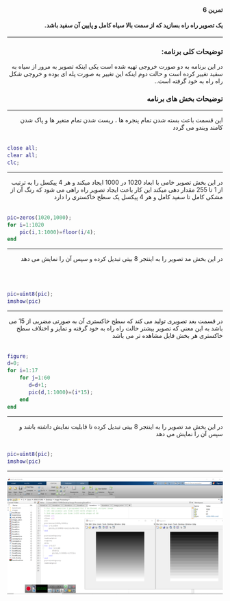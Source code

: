 <div dir="rtl">
 
#### تمرین 6
#### یک تصویر راه راه بسازید که از سمت بالا سیاه کامل و پایین آن سفید باشد. <br />
***
### توضیحات کلی برنامه:
 در این برنامه به دو صورت خروجی تهیه شده است یکی اینکه تصویر به مرور از سیاه به سفید تغییر کرده است و حالت دوم اینکه این تغییر به صورت پله ای بوده و خروجی شکل راه راه به خود گرفته است..
 
### توضیحات بخش های برنامه
***

 این قسمت باعث بسته شدن تمام پنجره ها ، ریست شدن تمام متغیر ها و پاک شدن کامند ویندو می گردد <br />
</div>

``` matlab

close all;         
clear all;         
clc;    

```
***
<div dir="rtl">

در این بخش تصویر خامی با ابعاد 1020 در 1000  ایجاد میکند و هر 4 پیکسل را به ترتیب از 1 تا 255 مقدار دهی میکند
این کار باعث ایجاد تصویر راه راهی می شود که رنگ آن از مشکی کامل تا سفید کامل و هر 4 پیکسل یک سطح خاکستری را دارد
</div>

``` matlab

pic=zeros(1020,1000);  
for i=1:1020
    pic(i,1:1000)=floor(i/4);
end

```
***
<div dir="rtl">

در این بخش مد تصویر را به اینتجر 8 بیتی تبدیل کرده و سپس آن را نمایش می دهد

</div>

```matlab



pic=uint8(pic);   
imshow(pic) 
```
***
<div dir="rtl">

در قسمت بعد تصویری تولید می کند که سطح خاکستری آن به صورتی مضربی از 15 می باشد به این معنی که تصویر بیشتر حالت راه راه به خود گرفته
و تمایز و اختلاف سطح خاکستری هر بخش قابل مشاهده تر می باشد

</div>

```matlab

figure;          
d=0;
for i=1:17         
    for j=1:60    
       d=d+1;     
       pic(d,1:1000)=(i*15); 
    end
end  

```
***
<div dir="rtl">

در این بخش مد تصویر را به اینتجر 8 بیتی تبدیل کرده تا قابلیت نمایش داشته باشد و سپس آن را نمایش می دهد

</div>

```matlab

pic=uint8(pic);   
imshow(pic)       

```
***
![alt text](https://github.com/semnan-university-ai/image-processing-class/blob/1f0ddad82bcb7784f43b0e724afda66e05c0bb43/excersiecs/alirezachaji/6/Exce06.png)



